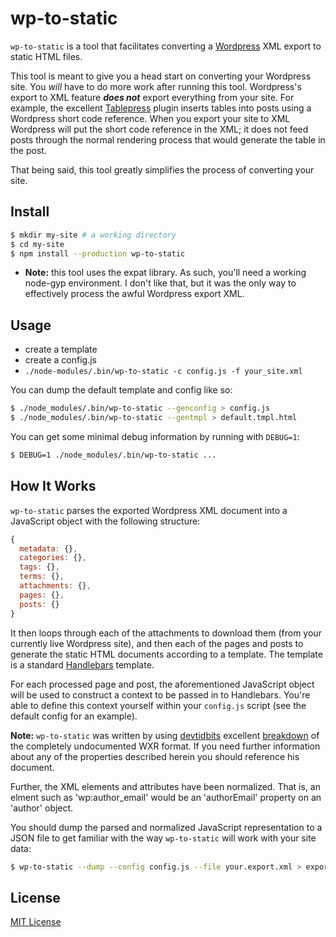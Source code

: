 # wp-to-static

`wp-to-static` is a tool that facilitates converting a [Wordpress][wp] XML
export to static HTML files.

This tool is meant to give you a head start on converting your Wordpress site.
You *will* have to do more work after running this tool. Wordpress's export
to XML feature ***does not*** export everything from your site. For example,
the excellent [Tablepress][tpress] plugin inserts tables into posts using
a Wordpress short code reference. When you export your site to XML Wordpress
will put the short code reference in the XML; it does not feed posts through
the normal rendering process that would generate the table in the post.

That being said, this tool greatly simplifies the process of converting
your site.

## Install

```bash
$ mkdir my-site # a working directory
$ cd my-site
$ npm install --production wp-to-static
```

* **Note:** this tool uses the expat library. As such, you'll need a working
node-gyp environment. I don't like that, but it was the only way to effectively
process the awful Wordpress export XML.

## Usage

* create a template
* create a config.js
* `./node-modules/.bin/wp-to-static -c config.js -f your_site.xml`

You can dump the default template and config like so:

```bash
$ ./node_modules/.bin/wp-to-static --genconfig > config.js
$ ./node_modules/.bin/wp-to-static --gentmpl > default.tmpl.html
```

You can get some minimal debug information by running with `DEBUG=1`:

```bash
$ DEBUG=1 ./node_modules/.bin/wp-to-static ...
```

## How It Works

`wp-to-static` parses the exported Wordpress XML document into a JavaScript
object with the following structure:

```javascript
{
  metadata: {},
  categories: {},
  tags: {},
  terms: {},
  attachments: {},
  pages: {},
  posts: {}
}
```

It then loops through each of the attachments to download them (from your
currently live Wordpress site), and then each of the pages and posts to
generate the static HTML documents according to a template. The template is a
standard [Handlebars][hb] template.

For each processed page and post, the aforementioned JavaScript object will
be used to construct a context to be passed in to Handlebars. You're able
to define this context yourself within your `config.js` script (see the
default config for an example).

**Note:** `wp-to-static` was written by using [devtidbits][dtb] excellent
[breakdown][bdwn] of the completely undocumented WXR format. If you need
further information about any of the properties described herein you should
reference his document.

Further, the XML elements and attributes have been normalized.
That is, an elment such as 'wp:author_email' would be an 'authorEmail' property
on an 'author' object.

You should dump the parsed and normalized JavaScript representation to a JSON
file to get familiar with the way `wp-to-static` will work with your site data:

```bash
$ wp-to-static --dump --config config.js --file your.export.xml > export.json
```

## License

[MIT License](http://jsumners.mit-license.org/)

[bdwn]: http://devtidbits.com/2011/03/16/the-wordpress-extended-rss-wxr-exportimport-xml-document-format-decoded-and-explained/
[dtb]: http://devtidbits.com/
[hb]: http://handlebarsjs.com/
[wp]: https://wordpress.org/
[tpress]: https://tablepress.org/
